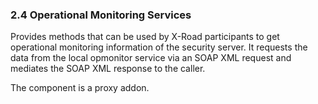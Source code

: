 ### 2.4 Operational Monitoring Services

Provides methods that can be used by X-Road participants to get operational monitoring information of the security server.
It requests the data from the local opmonitor service via an SOAP XML request and mediates the SOAP XML response to the caller.

The component is a proxy addon.